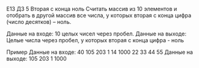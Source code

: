 E13 ДЗ 5
Вторая с конца ноль
Считать массив из 10 элементов и отобрать в другой массив все числа, у которых вторая с конца цифра (число десятков) – ноль.

Данные на входе: 		10 целых чисел через пробел.
Данные на выходе: 	Целые числа через пробел, у которых вторая с конца цифра - ноль

Пример
Данные на входе: 		40 105 203 1 14 1000 22 33 44 55
Данные на выходе: 	105 203 1 1000 
